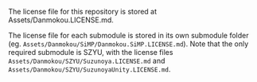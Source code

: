 The license file for this repository is stored at Assets/Danmokou.LICENSE.md.



The license file for each submodule is stored in its own submodule folder (eg. `Assets/Danmokou/SiMP/Danmokou.SiMP.LICENSE.md`). Note that the only required submodule is SZYU, with the license files `Assets/Danmokou/SZYU/Suzunoya.LICENSE.md` and `Assets/Danmokou/SZYU/SuzunoyaUnity.LICENSE.md`.